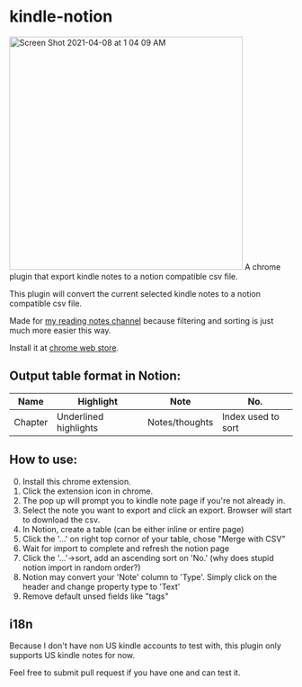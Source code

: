 # kindle-notion
<img width="415" alt="Screen Shot 2021-04-08 at 1 04 09 AM" src="https://user-images.githubusercontent.com/5817602/113990452-53e9f780-9806-11eb-8d48-5471aaab27c6.png">
A chrome plugin that export kindle notes to a notion compatible csv file. 

This plugin will convert the current selected kindle notes to a notion compatible csv file.

Made for [my reading notes channel](https://t.me/mtfront) because filtering and sorting is just much more easier this way. 

Install it at [chrome web store](https://chrome.google.com/webstore/detail/kindle-notes-exporter/ogdkdkhjpdgkaodokpammlabdaohebop).

## Output table format in Notion:

| Name | Highlight | Note | No. |
| --- | --- | --- | --- |
|Chapter|Underlined highlights|Notes/thoughts|Index used to sort|


## How to use:
0. Install this chrome extension.
1. Click the extension icon in chrome.
2. The pop up will prompt you to kindle note page if you're not already in.
3. Select the note you want to export and click an export. Browser will start to download the csv.
5. In Notion, create a table (can be either inline or entire page)
6. Click the '...' on right top cornor of your table, chose "Merge with CSV"
7. Wait for import to complete and refresh the notion page
8. Click the '...'->sort, add an ascending sort on 'No.' (why does stupid notion import in random order?)
9. Notion may convert your 'Note' column to 'Type'. Simply click on the header and change property type to 'Text'
10. Remove default unsed fields like "tags"

## i18n
Because I don't have non US kindle accounts to test with, this plugin only supports US kindle notes for now. 

Feel free to submit pull request if you have one and can test it.
